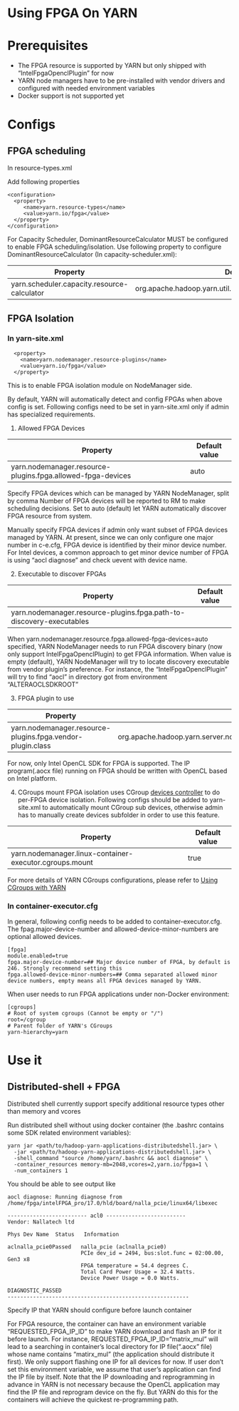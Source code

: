 

# Using FPGA On YARN

# Prerequisites

  * The FPGA resource is supported by YARN but only shipped with “IntelFpgaOpenclPlugin” for now
  * YARN node managers have to be pre-installed with vendor drivers and configured with needed environment variables
  * Docker support is not supported yet



# Configs

## FPGA scheduling

In resource-types.xml

Add following properties
    
    
    <configuration>
      <property>
         <name>yarn.resource-types</name>
         <value>yarn.io/fpga</value>
      </property>
    </configuration>
    

For Capacity Scheduler, DominantResourceCalculator MUST be configured to enable FPGA scheduling/isolation. Use following property to configure DominantResourceCalculator (In capacity-scheduler.xml):

Property  |  Default value   
---|---  
yarn.scheduler.capacity.resource-calculator  |  org.apache.hadoop.yarn.util.resource.DominantResourceCalculator   
  
## FPGA Isolation

### In yarn-site.xml
    
    
      <property>
        <name>yarn.nodemanager.resource-plugins</name>
        <value>yarn.io/fpga</value>
      </property>
    
    

This is to enable FPGA isolation module on NodeManager side.

By default, YARN will automatically detect and config FPGAs when above config is set. Following configs need to be set in yarn-site.xml only if admin has specialized requirements.

1) Allowed FPGA Devices

Property  |  Default value   
---|---  
yarn.nodemanager.resource-plugins.fpga.allowed-fpga-devices  |  auto   
  
Specify FPGA devices which can be managed by YARN NodeManager, split by comma Number of FPGA devices will be reported to RM to make scheduling decisions. Set to auto (default) let YARN automatically discover FPGA resource from system.

Manually specify FPGA devices if admin only want subset of FPGA devices managed by YARN. At present, since we can only configure one major number in c-e.cfg, FPGA device is identified by their minor device number. For Intel devices, a common approach to get minor device number of FPGA is using “aocl diagnose” and check uevent with device name.

2) Executable to discover FPGAs

Property  |  Default value   
---|---  
yarn.nodemanager.resource-plugins.fpga.path-to-discovery-executables  |   
  
When yarn.nodemanager.resource.fpga.allowed-fpga-devices=auto specified, YARN NodeManager needs to run FPGA discovery binary (now only support IntelFpgaOpenclPlugin) to get FPGA information. When value is empty (default), YARN NodeManager will try to locate discovery executable from vendor plugin’s preference. For instance, the “IntelFpgaOpenclPlugin” will try to find “aocl” in directory got from environment “ALTERAOCLSDKROOT”

3) FPGA plugin to use

Property  |  Default value   
---|---  
yarn.nodemanager.resource-plugins.fpga.vendor-plugin.class  |  org.apache.hadoop.yarn.server.nodemanager.containermanager.resourceplugin.fpga.IntelFpgaOpenclPlugin   
  
For now, only Intel OpenCL SDK for FPGA is supported. The IP program(.aocx file) running on FPGA should be written with OpenCL based on Intel platform.

4) CGroups mount FPGA isolation uses CGroup [devices controller](https://www.kernel.org/doc/Documentation/cgroup-v1/devices.txt) to do per-FPGA device isolation. Following configs should be added to yarn-site.xml to automatically mount CGroup sub devices, otherwise admin has to manually create devices subfolder in order to use this feature.

Property  |  Default value   
---|---  
yarn.nodemanager.linux-container-executor.cgroups.mount  |  true   
  
For more details of YARN CGroups configurations, please refer to [Using CGroups with YARN](https://hadoop.apache.org/docs/stable/hadoop-yarn/hadoop-yarn-site/NodeManagerCgroups.html)

### In container-executor.cfg

In general, following config needs to be added to container-executor.cfg. The fpag.major-device-number and allowed-device-minor-numbers are optional allowed devices.
    
    
    [fpga]
    module.enabled=true
    fpga.major-device-number=## Major device number of FPGA, by default is 246. Strongly recommend setting this
    fpga.allowed-device-minor-numbers=## Comma separated allowed minor device numbers, empty means all FPGA devices managed by YARN.
    

When user needs to run FPGA applications under non-Docker environment:
    
    
    [cgroups]
    # Root of system cgroups (Cannot be empty or "/")
    root=/cgroup
    # Parent folder of YARN's CGroups
    yarn-hierarchy=yarn
    

# Use it

## Distributed-shell + FPGA

Distributed shell currently support specify additional resource types other than memory and vcores

Run distributed shell without using docker container (the .bashrc contains some SDK related environment variables):
    
    
    yarn jar <path/to/hadoop-yarn-applications-distributedshell.jar> \
      -jar <path/to/hadoop-yarn-applications-distributedshell.jar> \
      -shell_command "source /home/yarn/.bashrc && aocl diagnose" \
      -container_resources memory-mb=2048,vcores=2,yarn.io/fpga=1 \
      -num_containers 1
    

You should be able to see output like
    
    
    aocl diagnose: Running diagnose from /home/fpga/intelFPGA_pro/17.0/hld/board/nalla_pcie/linux64/libexec
    
    ------------------------- acl0 -------------------------
    Vendor: Nallatech ltd
    
    Phys Dev Name  Status   Information
    
    aclnalla_pcie0Passed   nalla_pcie (aclnalla_pcie0)
                           PCIe dev_id = 2494, bus:slot.func = 02:00.00, Gen3 x8
                           FPGA temperature = 54.4 degrees C.
                           Total Card Power Usage = 32.4 Watts.
                           Device Power Usage = 0.0 Watts.
    
    DIAGNOSTIC_PASSED
    ---------------------------------------------------------
    
    

Specify IP that YARN should configure before launch container

For FPGA resource, the container can have an environment variable “REQUESTED_FPGA_IP_ID” to make YARN download and flash an IP for it before launch. For instance, REQUESTED_FPGA_IP_ID=“matrix_mul” will lead to a searching in container’s local directory for IP file(“.aocx” file) whose name contains “matirx_mul” (the application should distribute it first). We only support flashing one IP for all devices for now. If user don’t set this environment variable, we assume that user’s application can find the IP file by itself. Note that the IP downloading and reprogramming in advance in YARN is not necessary because the OpenCL application may find the IP file and reprogram device on the fly. But YARN do this for the containers will achieve the quickest re-programming path.
